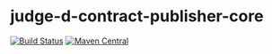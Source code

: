 # judge-d-contract-publisher-core

[![Build Status](https://travis-ci.org/HLTech/judge-d-contract-publisher-core.svg?branch=master)](https://travis-ci.org/HLTech/judge-d-contract-publisher-core)
[![Maven Central](https://maven-badges.herokuapp.com/maven-central/com.hltech/judge-d-contract-publisher-core/badge.svg)](https://maven-badges.herokuapp.com/maven-central/com.hltech/judge-d-contract-publisher-core)
